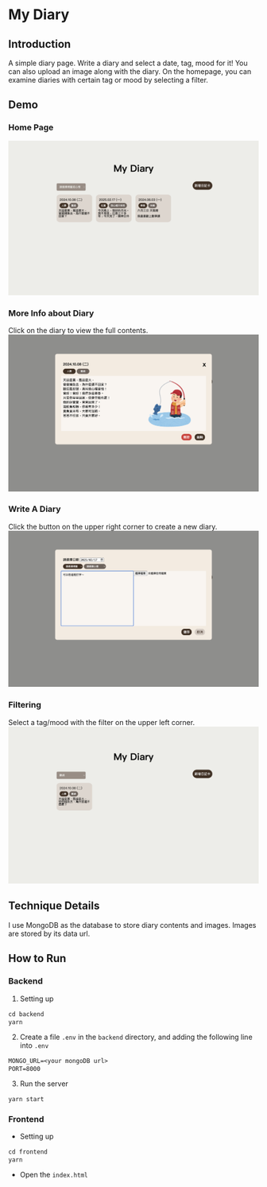 # My Diary
## Introduction
A simple diary page. Write a diary and select a date, tag, mood for it! You can also upload an image along with the diary. On the homepage, you can examine diaries with certain tag or mood by selecting a filter.

## Demo
### Home Page
![Home page](img/homepage.png)

### More Info about Diary
Click on the diary to view the full contents.
![Content](img/innerContent.png)

### Write A Diary
Click the button on the upper right corner to create a new diary.
![New Diary](img/edit.png)

### Filtering
Select a tag/mood with the filter on the upper left corner.
![Filter](img/filter.png)

## Technique Details
I use MongoDB as the database to store diary contents and images. Images are stored by its data url.

## How to Run
### Backend
1. Setting up
```
cd backend
yarn
```
2. Create a file `.env` in the `backend` directory, and adding the following line into `.env`
```
MONGO_URL=<your mongoDB url>
PORT=8000
```
3. Run the server
```
yarn start
```

### Frontend
* Setting up
```
cd frontend
yarn
```
* Open the `index.html`
